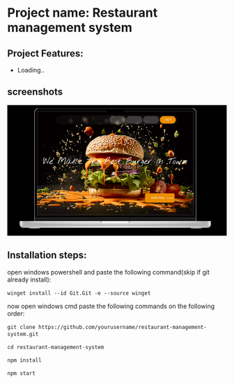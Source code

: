 # Project name: Restaurant management system
## Project Features:
* Loading..
## screenshots
<img src="image.png" alt= "Main window" height="300">

## Installation steps:
open windows powershell and paste the following command(skip if git already install):
```
winget install --id Git.Git -e --source winget
```
now open windows cmd paste the following commands on the following order:
```
git clone https://github.com/yourusername/restaurant-management-system.git
```
```
cd restaurant-management-system
```
```
npm install
```
```
npm start
```
